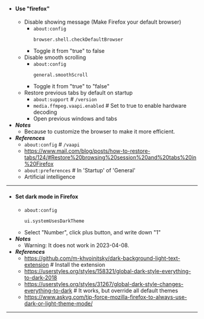 - #### Use "firefox"
    - Disable showing message (Make Firefox your default browser)
        - `about:config`
          ```
          browser.shell.checkDefaultBrowser
          ```
        - Toggle it from "true" to false
    - Disable smooth scrolling
        - `about:config`
          ```
          general.smoothScroll
          ```
        - Toggle it from "true" to "false"
    - Restore previous tabs by default on startup
        - `about:support` # `/version`
        - `media.ffmpeg.vaapi.enabled` # Set to true to enable hardware decoding
        - Open previous windows and tabs
- ***Notes***
    - Because to customize the browser to make it more efficient.
- ***References***
    - `about:config` # `/vaapi`
    - https://www.mail.com/blog/posts/how-to-restore-tabs/124/#Restore%20browsing%20session%20and%20tabs%20in%20Firefox
    - `about:preferences` # In 'Startup' of 'General'
    - Artificial intelligence
- ---
- #### Set dark mode in Firefox
    - `about:config`
      ```
      ui.systemUsesDarkTheme
      ```
    - Select "Number", click plus button, and write down "1"
- ***Notes***
    - Warning: It does not work in 2023-04-08.
- ***References***
    - https://github.com/m-khvoinitsky/dark-background-light-text-extension # Install the extension
    - https://userstyles.org/styles/158321/global-dark-style-everything-to-dark-2018
    - https://userstyles.org/styles/31267/global-dark-style-changes-everything-to-dark # It works, but override all default themes
    - https://www.askvg.com/tip-force-mozilla-firefox-to-always-use-dark-or-light-theme-mode/
- ---
